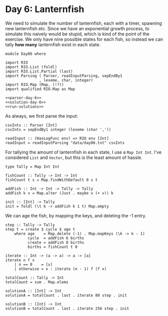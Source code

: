 # Day 6: Lanternfish
We need to simulate the number of lanternfish, each with a timer, spawning new lanternfish etc. Since we have an exponential growth process, to simulate this naively would be stupid, which is kind of the point of the exercise. We only have nine possible states for each fish, so instead we can tally **how many** lanternfish exist in each state.

``` {.haskell file=app/Day06.hs}
module Day06 where

import RIO
import RIO.List (foldl)
import RIO.List.Partial (last)
import Parsing ( Parser, readInputParsing, sepEndBy1
               , lexeme, char, integer)
import RIO.Map (Map, (!?))
import qualified RIO.Map as Map

<<parser-day-6>>
<<solution-day-6>>
<<run-solutions>>
```

As always, we first parse the input:

``` {.haskell #parser-day-6}
csvInts :: Parser [Int]
csvInts = sepEndBy1 integer (lexeme (char ','))

readInput :: (HasLogFunc env) => RIO env [Int]
readInput = readInputParsing "data/day06.txt" csvInts
```

For tallying the amount of lanternfish in each state, I use a `Map Int Int`. I've considered `List` and `Vector`, but this is the least amount of hassle.

``` {.haskell #solution-day-6}
type Tally = Map Int Int

fishCount :: Tally -> Int -> Int
fishCount t s = Map.findWithDefault 0 s t

addFish :: Int -> Int -> Tally -> Tally
addFish k v = Map.alter (Just . maybe v (+ v)) k

init :: [Int] -> Tally
init = foldl (\t k -> addFish k 1 t) Map.empty
```

We can age the fish, by mapping the keys, and deleting the -1 entry.

``` {.haskell #solution-day-6}
step :: Tally -> Tally
step t = create $ cycle $ age t
    where age    = Map.delete (-1) . Map.mapKeys (\k -> k - 1)
          cycle  = addFish 6 births
          create = addFish 8 births
          births = fishCount t 0

iterate :: Int -> (a -> a) -> a -> [a]
iterate n f x
    | n == 0    = [x]
    | otherwise = x : iterate (n - 1) f (f x)

totalCount :: Tally -> Int
totalCount = sum . Map.elems

solutionA :: [Int] -> Int
solutionA = totalCount . last . iterate 80 step . init

solutionB :: [Int] -> Int
solutionB = totalCount . last . iterate 256 step . init
```

